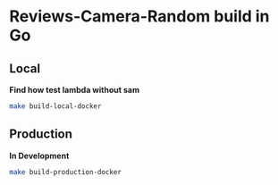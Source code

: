 # Reviews-Camera-Random build in Go


## Local
**Find how test lambda without sam**
``` sh
make build-local-docker
```

## Production 
**In Development**

``` sh
make build-production-docker
```


